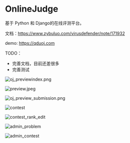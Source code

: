 # OnlineJudge

基于 Python 和 Django的在线评测平台。

文档：https://www.zybuluo.com/virusdefender/note/171932

demo: https://qduoj.com

TODO：

 - 完善文档，目前还差很多
 - 完善测试

![oj_previewindex.png][1]

![preview.jpeg][2]

![oj_preview_submission.png][3]

![contest][4]

![contest_rank_edit][5]

![admin_problem][6]

![admin_contest][7]

[1]: https://dn-virusdefender-blog-cdn.qbox.me/oj_previewindex.png
[2]: https://dn-virusdefender-blog-cdn.qbox.me/oj_previewproblem.png
[3]: https://dn-virusdefender-blog-cdn.qbox.me/oj_previewsubmission.png
[4]: https://dn-virusdefender-blog-cdn.qbox.me/oj_previewcontest.png
[5]: https://dn-virusdefender-blog-cdn.qbox.me/oj_previewcontest_rank.png?edit=1
[6]: https://dn-virusdefender-blog-cdn.qbox.me/oj_previewadmin_problem.png
[7]: https://dn-virusdefender-blog-cdn.qbox.me/oj_previewadmin_contest.png

